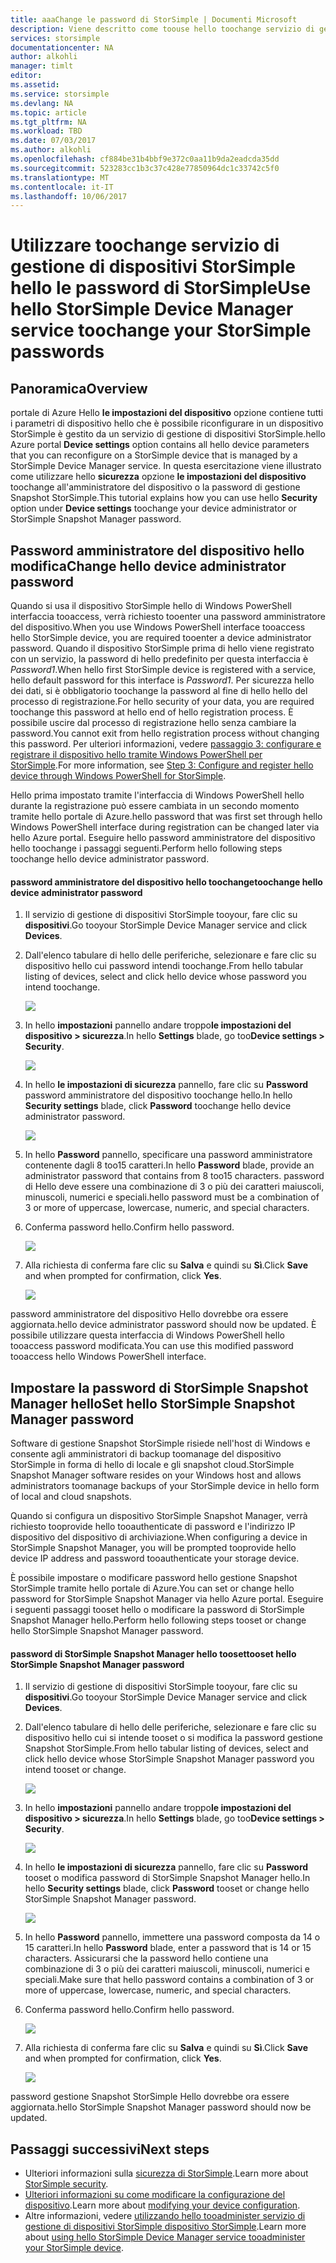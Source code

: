 ```yaml
---
title: aaaChange le password di StorSimple | Documenti Microsoft
description: Viene descritto come toouse hello toochange servizio di gestione di dispositivi StorSimple le password di amministratore di StorSimple Snapshot Manager e dispositivo.
services: storsimple
documentationcenter: NA
author: alkohli
manager: timlt
editor: 
ms.assetid: 
ms.service: storsimple
ms.devlang: NA
ms.topic: article
ms.tgt_pltfrm: NA
ms.workload: TBD
ms.date: 07/03/2017
ms.author: alkohli
ms.openlocfilehash: cf884be31b4bbf9e372c0aa11b9da2eadcda35dd
ms.sourcegitcommit: 523283cc1b3c37c428e77850964dc1c33742c5f0
ms.translationtype: MT
ms.contentlocale: it-IT
ms.lasthandoff: 10/06/2017
---
```

# <a name="use-hello-storsimple-device-manager-service-toochange-your-storsimple-passwords"></a><span data-ttu-id="bfff9-103">Utilizzare toochange servizio di gestione di dispositivi StorSimple hello le password di StorSimple</span><span class="sxs-lookup"><span data-stu-id="bfff9-103">Use hello StorSimple Device Manager service toochange your StorSimple passwords</span></span>

## <a name="overview"></a><span data-ttu-id="bfff9-104">Panoramica</span><span class="sxs-lookup"><span data-stu-id="bfff9-104">Overview</span></span>
<span data-ttu-id="bfff9-105">portale di Azure Hello **le impostazioni del dispositivo** opzione contiene tutti i parametri di dispositivo hello che è possibile riconfigurare in un dispositivo StorSimple è gestito da un servizio di gestione di dispositivi StorSimple.</span><span class="sxs-lookup"><span data-stu-id="bfff9-105">hello Azure portal **Device settings** option contains all hello device parameters that you can reconfigure on a StorSimple device that is managed by a StorSimple Device Manager service.</span></span> <span data-ttu-id="bfff9-106">In questa esercitazione viene illustrato come utilizzare hello **sicurezza** opzione **le impostazioni del dispositivo** toochange all'amministratore del dispositivo o la password di gestione Snapshot StorSimple.</span><span class="sxs-lookup"><span data-stu-id="bfff9-106">This tutorial explains how you can use hello **Security** option under **Device settings** toochange your device administrator or StorSimple Snapshot Manager password.</span></span>

## <a name="change-hello-device-administrator-password"></a><span data-ttu-id="bfff9-107">Password amministratore del dispositivo hello modifica</span><span class="sxs-lookup"><span data-stu-id="bfff9-107">Change hello device administrator password</span></span>
<span data-ttu-id="bfff9-108">Quando si usa il dispositivo StorSimple hello di Windows PowerShell interfaccia tooaccess, verrà richiesto tooenter una password amministratore del dispositivo.</span><span class="sxs-lookup"><span data-stu-id="bfff9-108">When you use Windows PowerShell interface tooaccess hello StorSimple device, you are required tooenter a device administrator password.</span></span> <span data-ttu-id="bfff9-109">Quando il dispositivo StorSimple prima di hello viene registrato con un servizio, la password di hello predefinito per questa interfaccia è *Password1*.</span><span class="sxs-lookup"><span data-stu-id="bfff9-109">When hello first StorSimple device is registered with a service, hello default password for this interface is *Password1*.</span></span> <span data-ttu-id="bfff9-110">Per sicurezza hello dei dati, si è obbligatorio toochange la password al fine di hello hello del processo di registrazione.</span><span class="sxs-lookup"><span data-stu-id="bfff9-110">For hello security of your data, you are required toochange this password at hello end of hello registration process.</span></span> <span data-ttu-id="bfff9-111">È possibile uscire dal processo di registrazione hello senza cambiare la password.</span><span class="sxs-lookup"><span data-stu-id="bfff9-111">You cannot exit from hello registration process without changing this password.</span></span> <span data-ttu-id="bfff9-112">Per ulteriori informazioni, vedere [passaggio 3: configurare e registrare il dispositivo hello tramite Windows PowerShell per StorSimple](storsimple-8000-deployment-walkthrough-u2.md#step-3-configure-and-register-the-device-through-windows-powershell-for-storsimple).</span><span class="sxs-lookup"><span data-stu-id="bfff9-112">For more information, see [Step 3: Configure and register hello device through Windows PowerShell for StorSimple](storsimple-8000-deployment-walkthrough-u2.md#step-3-configure-and-register-the-device-through-windows-powershell-for-storsimple).</span></span>

<span data-ttu-id="bfff9-113">Hello prima impostato tramite l'interfaccia di Windows PowerShell hello durante la registrazione può essere cambiata in un secondo momento tramite hello portale di Azure.</span><span class="sxs-lookup"><span data-stu-id="bfff9-113">hello password that was first set through hello Windows PowerShell interface during registration can be changed later via hello Azure portal.</span></span> <span data-ttu-id="bfff9-114">Eseguire hello password amministratore del dispositivo hello toochange i passaggi seguenti.</span><span class="sxs-lookup"><span data-stu-id="bfff9-114">Perform hello following steps toochange hello device administrator password.</span></span>

#### <a name="toochange-hello-device-administrator-password"></a><span data-ttu-id="bfff9-115">password amministratore del dispositivo hello toochange</span><span class="sxs-lookup"><span data-stu-id="bfff9-115">toochange hello device administrator password</span></span>
1. <span data-ttu-id="bfff9-116">Il servizio di gestione di dispositivi StorSimple tooyour, fare clic su **dispositivi**.</span><span class="sxs-lookup"><span data-stu-id="bfff9-116">Go tooyour StorSimple Device Manager service and click **Devices**.</span></span>

2. <span data-ttu-id="bfff9-117">Dall'elenco tabulare di hello delle periferiche, selezionare e fare clic su dispositivo hello cui password intendi toochange.</span><span class="sxs-lookup"><span data-stu-id="bfff9-117">From hello tabular listing of devices, select and click hello device whose password you intend toochange.</span></span>

    ![](./media/storsimple-8000-change-passwords/changepwd1.png)

3. <span data-ttu-id="bfff9-118">In hello **impostazioni** pannello andare troppo**le impostazioni del dispositivo > sicurezza**.</span><span class="sxs-lookup"><span data-stu-id="bfff9-118">In hello **Settings** blade, go too**Device settings > Security**.</span></span>

    ![](./media/storsimple-8000-change-passwords/changepwd2.png)

4. <span data-ttu-id="bfff9-119">In hello **le impostazioni di sicurezza** pannello, fare clic su **Password** password amministratore del dispositivo toochange hello.</span><span class="sxs-lookup"><span data-stu-id="bfff9-119">In hello **Security settings** blade, click **Password** toochange hello device administrator password.</span></span>

    ![](./media/storsimple-8000-change-passwords/changepwd3.png)

5. <span data-ttu-id="bfff9-120">In hello **Password** pannello, specificare una password amministratore contenente dagli 8 too15 caratteri.</span><span class="sxs-lookup"><span data-stu-id="bfff9-120">In hello **Password** blade, provide an administrator password that contains from 8 too15 characters.</span></span> <span data-ttu-id="bfff9-121">password di Hello deve essere una combinazione di 3 o più dei caratteri maiuscoli, minuscoli, numerici e speciali.</span><span class="sxs-lookup"><span data-stu-id="bfff9-121">hello password must be a combination of 3 or more of uppercase, lowercase, numeric, and special characters.</span></span>

6. <span data-ttu-id="bfff9-122">Conferma password hello.</span><span class="sxs-lookup"><span data-stu-id="bfff9-122">Confirm hello password.</span></span>

    ![](./media/storsimple-8000-change-passwords/changepwd4.png)

7. <span data-ttu-id="bfff9-123">Alla richiesta di conferma fare clic su **Salva** e quindi su **Sì**.</span><span class="sxs-lookup"><span data-stu-id="bfff9-123">Click **Save** and when prompted for confirmation, click **Yes**.</span></span>

    ![](./media/storsimple-8000-change-passwords/changepwd6.png)

<span data-ttu-id="bfff9-124">password amministratore del dispositivo Hello dovrebbe ora essere aggiornata.</span><span class="sxs-lookup"><span data-stu-id="bfff9-124">hello device administrator password should now be updated.</span></span> <span data-ttu-id="bfff9-125">È possibile utilizzare questa interfaccia di Windows PowerShell hello tooaccess password modificata.</span><span class="sxs-lookup"><span data-stu-id="bfff9-125">You can use this modified password tooaccess hello Windows PowerShell interface.</span></span>

## <a name="set-hello-storsimple-snapshot-manager-password"></a><span data-ttu-id="bfff9-126">Impostare la password di StorSimple Snapshot Manager hello</span><span class="sxs-lookup"><span data-stu-id="bfff9-126">Set hello StorSimple Snapshot Manager password</span></span>
<span data-ttu-id="bfff9-127">Software di gestione Snapshot StorSimple risiede nell'host di Windows e consente agli amministratori di backup toomanage del dispositivo StorSimple in forma di hello di locale e gli snapshot cloud.</span><span class="sxs-lookup"><span data-stu-id="bfff9-127">StorSimple Snapshot Manager software resides on your Windows host and allows administrators toomanage backups of your StorSimple device in hello form of local and cloud snapshots.</span></span>

<span data-ttu-id="bfff9-128">Quando si configura un dispositivo StorSimple Snapshot Manager, verrà richiesto tooprovide hello tooauthenticate di password e l'indirizzo IP dispositivo del dispositivo di archiviazione.</span><span class="sxs-lookup"><span data-stu-id="bfff9-128">When configuring a device in StorSimple Snapshot Manager, you will be prompted tooprovide hello device IP address and password tooauthenticate your storage device.</span></span>

<span data-ttu-id="bfff9-129">È possibile impostare o modificare password hello gestione Snapshot StorSimple tramite hello portale di Azure.</span><span class="sxs-lookup"><span data-stu-id="bfff9-129">You can set or change hello password for StorSimple Snapshot Manager via hello Azure portal.</span></span> <span data-ttu-id="bfff9-130">Eseguire i seguenti passaggi tooset hello o modificare la password di StorSimple Snapshot Manager hello.</span><span class="sxs-lookup"><span data-stu-id="bfff9-130">Perform hello following steps tooset or change hello StorSimple Snapshot Manager password.</span></span>

#### <a name="tooset-hello-storsimple-snapshot-manager-password"></a><span data-ttu-id="bfff9-131">password di StorSimple Snapshot Manager hello tooset</span><span class="sxs-lookup"><span data-stu-id="bfff9-131">tooset hello StorSimple Snapshot Manager password</span></span>
1. <span data-ttu-id="bfff9-132">Il servizio di gestione di dispositivi StorSimple tooyour, fare clic su **dispositivi**.</span><span class="sxs-lookup"><span data-stu-id="bfff9-132">Go tooyour StorSimple Device Manager service and click **Devices**.</span></span>

2. <span data-ttu-id="bfff9-133">Dall'elenco tabulare di hello delle periferiche, selezionare e fare clic su dispositivo hello cui si intende tooset o si modifica la password gestione Snapshot StorSimple.</span><span class="sxs-lookup"><span data-stu-id="bfff9-133">From hello tabular listing of devices, select and click hello device whose StorSimple Snapshot Manager password you intend tooset or change.</span></span>

     ![](./media/storsimple-8000-change-passwords/changepwd1.png)

3. <span data-ttu-id="bfff9-134">In hello **impostazioni** pannello andare troppo**le impostazioni del dispositivo > sicurezza**.</span><span class="sxs-lookup"><span data-stu-id="bfff9-134">In hello **Settings** blade, go too**Device settings > Security**.</span></span>

     ![](./media/storsimple-8000-change-passwords/changepwd2.png)

4. <span data-ttu-id="bfff9-135">In hello **le impostazioni di sicurezza** pannello, fare clic su **Password** tooset o modifica password di StorSimple Snapshot Manager hello.</span><span class="sxs-lookup"><span data-stu-id="bfff9-135">In hello **Security settings** blade, click **Password** tooset or change hello StorSimple Snapshot Manager password.</span></span>

     ![](./media/storsimple-8000-change-passwords/changepwd3.png) 

5. <span data-ttu-id="bfff9-136">In hello **Password** pannello, immettere una password composta da 14 o 15 caratteri.</span><span class="sxs-lookup"><span data-stu-id="bfff9-136">In hello **Password** blade, enter a password that is 14 or 15 characters.</span></span> <span data-ttu-id="bfff9-137">Assicurarsi che la password hello contiene una combinazione di 3 o più dei caratteri maiuscoli, minuscoli, numerici e speciali.</span><span class="sxs-lookup"><span data-stu-id="bfff9-137">Make sure that hello password contains a combination of 3 or more of uppercase, lowercase, numeric, and special characters.</span></span>

6. <span data-ttu-id="bfff9-138">Conferma password hello.</span><span class="sxs-lookup"><span data-stu-id="bfff9-138">Confirm hello password.</span></span>

     ![](./media/storsimple-8000-change-passwords/changepwd5.png)

7. <span data-ttu-id="bfff9-139">Alla richiesta di conferma fare clic su **Salva** e quindi su **Sì**.</span><span class="sxs-lookup"><span data-stu-id="bfff9-139">Click **Save** and when prompted for confirmation, click **Yes**.</span></span>

     ![](./media/storsimple-8000-change-passwords/changepwd6.png)

<span data-ttu-id="bfff9-140">password gestione Snapshot StorSimple Hello dovrebbe ora essere aggiornata.</span><span class="sxs-lookup"><span data-stu-id="bfff9-140">hello StorSimple Snapshot Manager password should now be updated.</span></span>

## <a name="next-steps"></a><span data-ttu-id="bfff9-141">Passaggi successivi</span><span class="sxs-lookup"><span data-stu-id="bfff9-141">Next steps</span></span>
* <span data-ttu-id="bfff9-142">Ulteriori informazioni sulla [sicurezza di StorSimple](storsimple-8000-security.md).</span><span class="sxs-lookup"><span data-stu-id="bfff9-142">Learn more about [StorSimple security](storsimple-8000-security.md).</span></span>
* <span data-ttu-id="bfff9-143">[Ulteriori informazioni su come modificare la configurazione del dispositivo](storsimple-8000-modify-device-config.md).</span><span class="sxs-lookup"><span data-stu-id="bfff9-143">Learn more about [modifying your device configuration](storsimple-8000-modify-device-config.md).</span></span>
* <span data-ttu-id="bfff9-144">Altre informazioni, vedere [utilizzando hello tooadminister servizio di gestione di dispositivi StorSimple dispositivo StorSimple](storsimple-8000-manager-service-administration.md).</span><span class="sxs-lookup"><span data-stu-id="bfff9-144">Learn more about [using hello StorSimple Device Manager service tooadminister your StorSimple device](storsimple-8000-manager-service-administration.md).</span></span>

